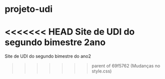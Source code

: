 # projeto-udi
<<<<<<< HEAD
Site de UDI do segundo bimestre 2ano
=======
Site de UDI do segundo bimestre do ano2
>>>>>>> parent of 69f5762 (Mudanças no style.css)
